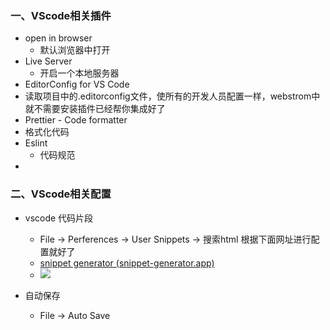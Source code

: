 ### 一、VScode相关插件

* open in browser
  * 默认浏览器中打开
* Live Server
  * 开启一个本地服务器
*  EditorConfig for VS Code 
  * 读取项目中的.editorconfig文件，使所有的开发人员配置一样，webstrom中就不需要安装插件已经帮你集成好了
*  Prettier - Code formatter
  * 格式化代码
* Eslint
  * 代码规范
* 

### 二、VScode相关配置

* vscode 代码片段
  * File -> Perferences -> User Snippets -> 搜索html 根据下面网址进行配置就好了
  * [snippet generator (snippet-generator.app)](https://snippet-generator.app/)
  * ![](https://i.bmp.ovh/imgs/2021/12/5dfd8cdd10d060dc.png)

* 自动保存
  * File -> Auto Save

